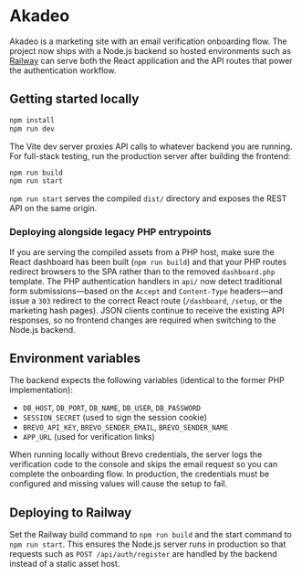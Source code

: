 # Akadeo

Akadeo is a marketing site with an email verification onboarding flow. The project now ships with a Node.js backend so hosted environments such as [Railway](https://railway.app/) can serve both the React application and the API routes that power the authentication workflow.

## Getting started locally

```bash
npm install
npm run dev
```

The Vite dev server proxies API calls to whatever backend you are running. For full-stack testing, run the production server after building the frontend:

```bash
npm run build
npm run start
```

`npm run start` serves the compiled `dist/` directory and exposes the REST API on the same origin.

### Deploying alongside legacy PHP entrypoints

If you are serving the compiled assets from a PHP host, make sure the React dashboard has been built (`npm run build`) and that your PHP routes redirect browsers to the SPA rather than to the removed `dashboard.php` template. The PHP authentication handlers in `api/` now detect traditional form submissions—based on the `Accept` and `Content-Type` headers—and issue a `303` redirect to the correct React route (`/dashboard`, `/setup`, or the marketing hash pages). JSON clients continue to receive the existing API responses, so no frontend changes are required when switching to the Node.js backend.

## Environment variables

The backend expects the following variables (identical to the former PHP implementation):

- `DB_HOST`, `DB_PORT`, `DB_NAME`, `DB_USER`, `DB_PASSWORD`
- `SESSION_SECRET` (used to sign the session cookie)
- `BREVO_API_KEY`, `BREVO_SENDER_EMAIL`, `BREVO_SENDER_NAME`
- `APP_URL` (used for verification links)

When running locally without Brevo credentials, the server logs the verification
code to the console and skips the email request so you can complete the
onboarding flow. In production, the credentials must be configured and missing
values will cause the setup to fail.

## Deploying to Railway

Set the Railway build command to `npm run build` and the start command to `npm run start`. This ensures the Node.js server runs in production so that requests such as `POST /api/auth/register` are handled by the backend instead of a static asset host.
